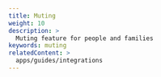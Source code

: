 ```yaml
---
title: Muting
weight: 10
description: >
  Muting feature for people and families
keywords: muting
relatedContent: >
  apps/guides/integrations
---
```

